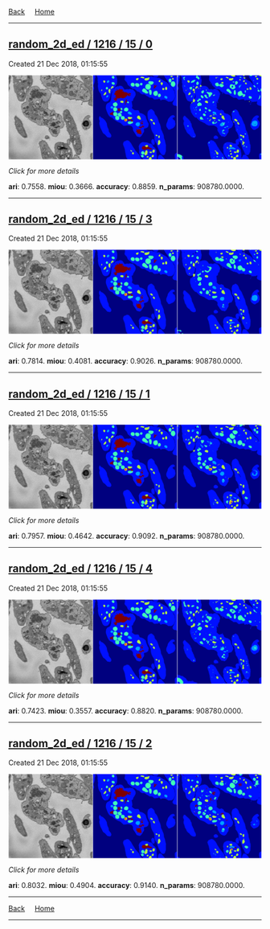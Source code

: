
[Back](..)&nbsp;&nbsp;&nbsp;&nbsp;&nbsp;[Home](https://leapmanlab.github.io/snapshots)

---

<div class="summary"><a href="0"><h2>random_2d_ed / 1216 / 15 / 0</h2></a><p>Created 21 Dec 2018, 01:15:55
</p><a href="0"><img src="0/media/summary.png" align="center"></a><p>
<i>Click for more details</i>
</p></div>

**ari**: 0.7558. **miou**: 0.3666. **accuracy**: 0.8859. **n_params**: 908780.0000. 

---

<div class="summary"><a href="3"><h2>random_2d_ed / 1216 / 15 / 3</h2></a><p>Created 21 Dec 2018, 01:15:55
</p><a href="3"><img src="3/media/summary.png" align="center"></a><p>
<i>Click for more details</i>
</p></div>

**ari**: 0.7814. **miou**: 0.4081. **accuracy**: 0.9026. **n_params**: 908780.0000. 

---

<div class="summary"><a href="1"><h2>random_2d_ed / 1216 / 15 / 1</h2></a><p>Created 21 Dec 2018, 01:15:55
</p><a href="1"><img src="1/media/summary.png" align="center"></a><p>
<i>Click for more details</i>
</p></div>

**ari**: 0.7957. **miou**: 0.4642. **accuracy**: 0.9092. **n_params**: 908780.0000. 

---

<div class="summary"><a href="4"><h2>random_2d_ed / 1216 / 15 / 4</h2></a><p>Created 21 Dec 2018, 01:15:55
</p><a href="4"><img src="4/media/summary.png" align="center"></a><p>
<i>Click for more details</i>
</p></div>

**ari**: 0.7423. **miou**: 0.3557. **accuracy**: 0.8820. **n_params**: 908780.0000. 

---

<div class="summary"><a href="2"><h2>random_2d_ed / 1216 / 15 / 2</h2></a><p>Created 21 Dec 2018, 01:15:55
</p><a href="2"><img src="2/media/summary.png" align="center"></a><p>
<i>Click for more details</i>
</p></div>

**ari**: 0.8032. **miou**: 0.4904. **accuracy**: 0.9140. **n_params**: 908780.0000. 

---

[Back](..)&nbsp;&nbsp;&nbsp;&nbsp;&nbsp;[Home](https://leapmanlab.github.io/snapshots)

---